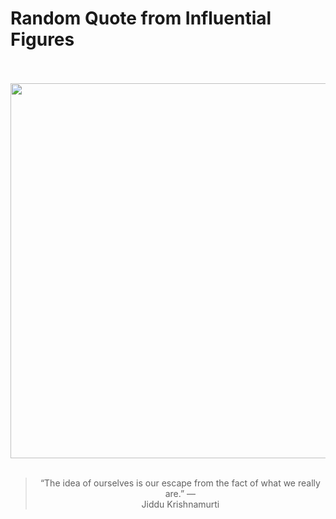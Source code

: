 # Random Quote from Influential Figures

<div align="center">
  <br>
  <br>
  <a href="https://en.wikipedia.org/wiki/Jiddu_Krishnamurti" title="Jiddu Krishnamurti - Wikipedia"><img src="https://upload.wikimedia.org/wikipedia/commons/d/d0/Jiddu_Krishnamurti_01.jpg" width="600px"></a>
  <br>
  <br>
  <blockquote>&ldquo;The idea of ourselves is our escape from the fact of what we really are.&rdquo; &mdash; <footer>Jiddu Krishnamurti</footer></blockquote>
</div>
  